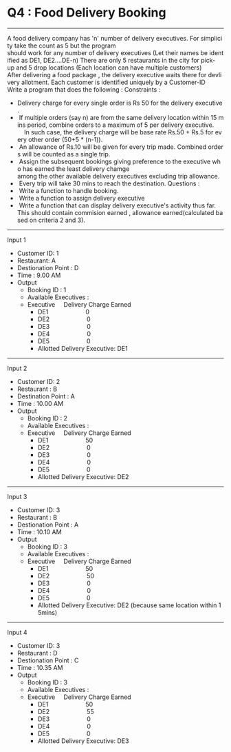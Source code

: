 # Q4 : Food Delivery Booking

----
A food delivery company has 'n' number of delivery executives. For simplicity take the count as 5 but the program
should work for any number of delivery executives (Let their names be identified as DE1, DE2....DE-n)
There are only 5 restaurants in the city for pick-up and 5 drop locations (Each location can have multiple customers)
After delivering a food package , the delivery executive waits there for devlivery allotment.
Each customer is identified uniquely by a Customer-ID
Write a program that does the following :
Constraints :
* Delivery charge for every single order is Rs 50 for the delivery executive.
*  If multiple orders (say n) are from the same delivery location within 15 mins period, combine orders to a maximum
of 5 per delivery executive.
    In such case, the delivery charge will be base rate Rs.50 + Rs.5 for every other order (50+5 * (n-1)).
*  An allowance of Rs.10 will be given for every trip made. Combined orders will be counted as a single trip.
*  Assign the subsequent bookings giving preference to the executive who has earned the least delivery chamge
among the other available delivery executives excluding trip allowance.
*  Every trip will take 30 mins to reach the destination.
Questions :
*  Write a function to handle booking.
*  Write a function to assign delivery executive
*  Write a function that can display delivery executive's activity thus far.
This should contain commision earned , allowance earned(calculated based on criteria 2 and 3).
----
Input 1
* Customer ID: 1
* Restaurant: A
* Destionation Point : D
* Time : 9.00 AM
* Output
    * Booking ID : 1
    * Available Executives :
    * Executive     Delivery Charge Earned    
        * DE1                      0
        * DE2                      0
        * DE3                      0
        * DE4                      0
        * DE5                      0
        * Allotted Delivery Executive: DE1

----

Input 2
* Customer ID: 2
* Restaurant : B
* Destination Point : A
* Time : 10.00 AM
* Output
    * Booking ID : 2
    * Available Executives :
    * Executive     Delivery Charge Earned    
        * DE1                      50
        * DE2                      0
        * DE3                      0
        * DE4                      0
        * DE5                      0
        * Allotted Delivery Executive: DE2

----
Input 3
* Customer ID: 3
* Restaurant : B
* Destionation Point : A
* Time : 10.10 AM
* Output
    * Booking ID : 3
    * Available Executives :
    * Executive     Delivery Charge Earned
        * DE1                      50
        * DE2                      50
        * DE3                      0
        * DE4                      0
        * DE5                      0
        * Allotted Delivery Executive: DE2 (because same location within 15mins)

----
Input 4
* Customer ID: 3
* Restaurant : D
* Destionation Point : C
* Time : 10.35 AM
* Output
    * Booking ID : 3
    * Available Executives :
    * Executive     Delivery Charge Earned
        * DE1                      50
        * DE2                      55
        * DE3                      0
        * DE4                      0
        * DE5                      0
        * Allotted Delivery Executive: DE3

